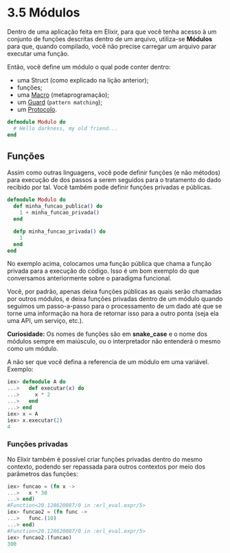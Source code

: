 # 3.5 Módulos

Dentro de uma aplicação feita em Elixir, para que você tenha acesso à um conjunto de funções descritas dentro de um arquivo, utiliza-se **Módulos** para que, quando compilado, você não precise carregar um arquivo parar executar uma função.

Então, você define um módulo o qual pode conter dentro:

 - uma Struct (como explicado na lição anterior);
 - funções;
 - uma [Macro](https://elixirschool.com/pt/lessons/advanced/metaprogramming/) (metaprogramação);
 - um [Guard](https://elixirschool.com/pt/lessons/basics/functions/#guards) (`pattern matching`);
 - um [Protocolo](https://elixirschool.com/pt/lessons/advanced/protocols/).

```elixir
defmodule Modulo do
  # Hello darkness, my old friend...
end
```

## Funções

Assim como outras linguagens, você pode definir funções (e não métodos) para execução de dos passos a serem seguidos para o tratamento do dado recibido por tal. Você também pode definir funções privadas e públicas.

```elixir
defmodule Modulo do
  def minha_funcao_publica() do
    1 + minha_funcao_privada()
  end

  defp minha_funcao_privada() do
    1
  end
end
```

No exemplo acima, colocamos uma função pública que chama a função privada para a execução do código. Isso é um bom exemplo do que conversamos anteriormente sobre o paradigma funcional.

Você, por padrão, apenas deixa funções públicas as quais serão chamadas por outros módulos, e deixa funções privadas dentro de um módulo quando seguimos um passo-a-passo para o processamento de um dado até que se torne uma informação na hora de retornar isso para a outro ponta (seja ela uma API, um serviço, etc.).

**Curiosidade:** Os nomes de funções são em **snake_case** e o nome dos módulos sempre em maiúsculo, ou o interpretador não entenderá o mesmo como um módulo.

A não ser que você defina a referencia de um módulo em uma variável. Exemplo:

```elixir
iex> defmodule A do
...>   def executar(x) do
...>     x * 2
...>   end
...> end
iex> x = A
iex> x.executar(2)
4
```

### Funções privadas

No Elixir também é possível criar funções privadas dentro do mesmo contexto, podendo ser repassada para outros contextos por meio dos parâmetros das funções:

```elixir
iex> funcao = (fn x ->
...>   x * 30
...> end)
#Function<20.128620087/0 in :erl_eval.expr/5>
iex> funcao2 = (fn func ->
...>   func.(10)
...> end)
#Function<20.128620087/0 in :erl_eval.expr/5>
iex> funcao2.(funcao)
300
```
